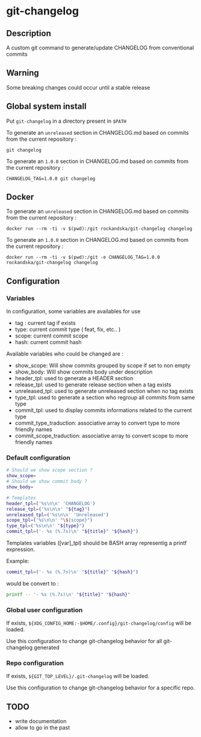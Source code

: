 # git-changelog

## Description

A custom git command to generate/update CHANGELOG from conventional commits

## Warning

Some breaking changes could occur until a stable release

## Global system install

Put `git-changelog` in a directory present in `$PATH`

To generate an `unreleased` section in CHANGELOG.md based on commits from the current repository :

```
git changelog
```

To generate an `1.0.0` section in CHANGELOG.md based on commits from the current repository :

```
CHANGELOG_TAG=1.0.0 git changelog
```

## Docker

To generate an `unreleased` section in CHANGELOG.md based on commits from the current repository :

```
docker run --rm -ti -v $(pwd):/git rockandska/git-changelog changelog
```

To generate an `1.0.0` section in CHANGELOG.md based on commits from the current repository :

```
docker run --rm -ti -v $(pwd):/git -e CHANGELOG_TAG=1.0.0 rockandska/git-changelog changelog
```

## Configuration

### Variables

In configuration, some variables are availables for use

- tag : current tag if exists
- type: current commit type ( feat, fix, etc.. )
- scope: current commit scope
- hash: current commit hash

Available variables who could be changed are :

- show_scope: Will show commits grouped by scope if set to non empty
- show_body: Will show commits body under description
- header_tpl: used to generate a HEADER section
- release_tpl: used to generate release section when a tag exists
- unreleased_tpl: used to generate unreleased section when no tag exists
- type_tpl: used to generate a section who regroup all commits from same type
- commit_tpl: used to display commits informations related to the current type
- commit_type_traduction: associative array to convert type to more friendly names
- commit_scope_traduction: associative array to convert scope to more friendly names

### Default configuration

```bash
# Should we show scope section ?
show_scope=
# Should we show commit body ?
show_body=

# Templates
header_tpl=('%s\n\n' 'CHANGELOG')
release_tpl=('%s\n\n' "${tag}")
unreleased_tpl=('%s\n\n' 'Unreleased')
scope_tpl=('%s\n\n' "\${scope}")
type_tpl=('%s\n\n' "${type}")
commit_tpl=('- %s (%.7s)\n' "${title}" "${hash}")
```

Templates variables ([var]_tpl) should be BASH array representig a printf expression.

Example:

```bash
commit_tpl=('- %s (%.7s)\n' "${title}" "${hash}")
```

would be convert to :

```bash
printf -- '- %s (%.7s)\n' "${title}" "${hash}"
```

### Global user configuration

If exists, `${XDG_CONFIG_HOME:-$HOME/.config}/git-changelog/config` will be
loaded.

Use this configuration to change git-changelog behavior for all git-changelog generated

### Repo configuration

If exists, `${GIT_TOP_LEVEL}/.git-changelog` will be loaded.

Use this configuration to change git-changelog behavior for a specific repo.

## TODO

- write documentation
- allow to go in the past
